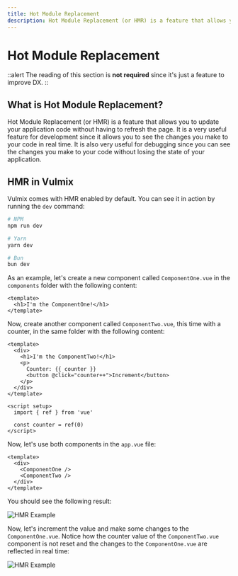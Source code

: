 ```yaml
---
title: Hot Module Replacement
description: Hot Module Replacement (or HMR) is a feature that allows you to update your application code without having to refresh the page.
---
```


# Hot Module Replacement

::alert
The reading of this section is **not required** since it's just a feature to improve <prose-abbr title="Developer Experience">DX</prose-abbr>.
::

## What is Hot Module Replacement?

Hot Module Replacement (or HMR) is a feature that allows you to update your application code without having to refresh the page. It is a very useful feature for development since it allows you to see the changes you make to your code in real time. It is also very useful for debugging since you can see the changes you make to your code without losing the state of your application.

## HMR in Vulmix

Vulmix comes with HMR enabled by default. You can see it in action by running the `dev` command:

```bash
# NPM
npm run dev

# Yarn
yarn dev

# Bun
bun dev
```

As an example, let's create a new component called `ComponentOne.vue` in the `components` folder with the following content:

```vue [components/ComponentOne.vue]
<template>
  <h1>I'm the ComponentOne!</h1>
</template>
```

Now, create another component called `ComponentTwo.vue`, this time with a counter, in the same folder with the following content:

```vue [components/ComponentTwo.vue]
<template>
  <div>
    <h1>I'm the ComponentTwo!</h1>
    <p>
      Counter: {{ counter }}
      <button @click="counter++">Increment</button>
    </p>
  </div>
</template>

<script setup>
  import { ref } from 'vue'

  const counter = ref(0)
</script>
```

Now, let's use both components in the `app.vue` file:

```vue [app.vue]
<template>
  <div>
    <ComponentOne />
    <ComponentTwo />
  </div>
</template>
```

You should see the following result:

![HMR Example](/img/vulmix-hmr-sample-1.png)

Now, let's increment the value and make some changes to the `ComponentOne.vue`. Notice how the counter value of the `ComponentTwo.vue` component is not reset and the changes to the `ComponentOne.vue` are reflected in real time:

![HMR Example](/img/vulmix-hmr-sample-2.gif)
